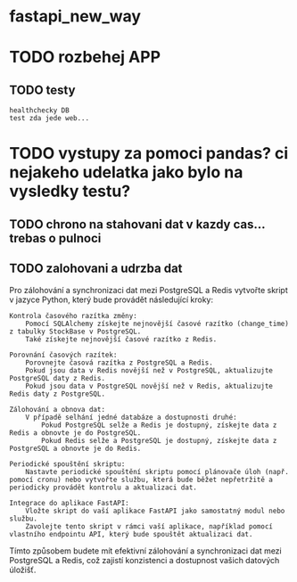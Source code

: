 # fastapi_new_way

# TODO rozbehej APP

## TODO testy
    healthchecky DB
    test zda jede web...

# TODO vystupy za pomoci pandas? ci nejakeho udelatka jako bylo na vysledky testu?

## TODO chrono na stahovani dat v kazdy cas... trebas o pulnoci

## TODO zalohovani a udrzba dat
Pro zálohování a synchronizaci dat mezi PostgreSQL a Redis vytvořte skript v jazyce Python, který bude provádět následující kroky:

    Kontrola časového razítka změny:
        Pomocí SQLAlchemy získejte nejnovější časové razítko (change_time) z tabulky StockBase v PostgreSQL.
        Také získejte nejnovější časové razítko z Redis.

    Porovnání časových razítek:
        Porovnejte časová razítka z PostgreSQL a Redis.
        Pokud jsou data v Redis novější než v PostgreSQL, aktualizujte PostgreSQL daty z Redis.
        Pokud jsou data v PostgreSQL novější než v Redis, aktualizujte Redis daty z PostgreSQL.

    Zálohování a obnova dat:
        V případě selhání jedné databáze a dostupnosti druhé:
            Pokud PostgreSQL selže a Redis je dostupný, získejte data z Redis a obnovte je do PostgreSQL.
            Pokud Redis selže a PostgreSQL je dostupný, získejte data z PostgreSQL a obnovte je do Redis.

    Periodické spouštění skriptu:
        Nastavte periodické spouštění skriptu pomocí plánovače úloh (např. pomocí cronu) nebo vytvořte službu, která bude běžet nepřetržitě a periodicky provádět kontrolu a aktualizaci dat.

    Integrace do aplikace FastAPI:
        Vložte skript do vaší aplikace FastAPI jako samostatný modul nebo službu.
        Zavolejte tento skript v rámci vaší aplikace, například pomocí vlastního endpointu API, který bude spouštět aktualizaci dat.

Tímto způsobem budete mít efektivní zálohování a synchronizaci dat mezi PostgreSQL a Redis, což zajistí konzistenci a dostupnost vašich datových úložišť.